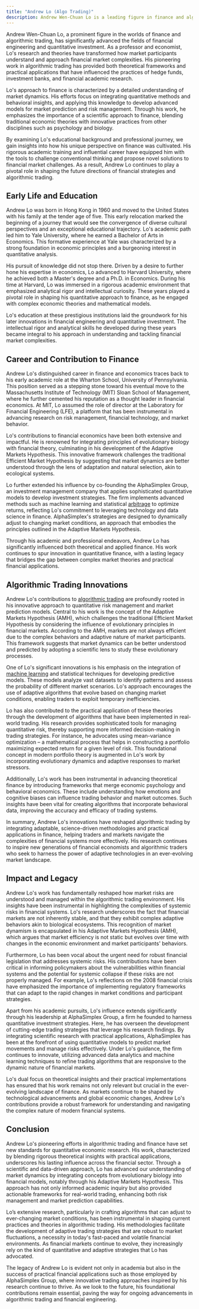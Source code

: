 ```yaml
---
title: "Andrew Lo (Algo Trading)"
description: Andrew Wen-Chuan Lo is a leading figure in finance and algorithmic trading, renowned for his advancements in financial engineering and quantitative investment. His work integrates quantitative methods with behavioral insights, influencing hedge funds and investment banks globally. Through his Adaptive Markets Hypothesis, Lo offers a novel perspective on market dynamics, applying evolutionary principles to finance. As a professor and director at MIT, Lo combines rigorous research with practical applications, pioneering algorithmic trading innovations that leverage machine learning. His contributions continue to shape the future of finance, bridging theoretical frameworks with real-world impact.
---
```






Andrew Wen-Chuan Lo, a prominent figure in the worlds of finance and algorithmic trading, has significantly advanced the fields of financial engineering and quantitative investment. As a professor and economist, Lo's research and theories have transformed how market participants understand and approach financial market complexities. His pioneering work in algorithmic trading has provided both theoretical frameworks and practical applications that have influenced the practices of hedge funds, investment banks, and financial academic research.

Lo's approach to finance is characterized by a detailed understanding of market dynamics. His efforts focus on integrating quantitative methods and behavioral insights, and applying this knowledge to develop advanced models for market prediction and risk management. Through his work, he emphasizes the importance of a scientific approach to finance, blending traditional economic theories with innovative practices from other disciplines such as psychology and biology.

By examining Lo's educational background and professional journey, we gain insights into how his unique perspective on finance was cultivated. His rigorous academic training and influential career have equipped him with the tools to challenge conventional thinking and propose novel solutions to financial market challenges. As a result, Andrew Lo continues to play a pivotal role in shaping the future directions of financial strategies and algorithmic trading.


## Early Life and Education

Andrew Lo was born in Hong Kong in 1960 and moved to the United States with his family at the tender age of five. This early relocation marked the beginning of a journey that would see the convergence of diverse cultural perspectives and an exceptional educational trajectory. Lo's academic path led him to Yale University, where he earned a Bachelor of Arts in Economics. This formative experience at Yale was characterized by a strong foundation in economic principles and a burgeoning interest in quantitative analysis. 

His pursuit of knowledge did not stop there. Driven by a desire to further hone his expertise in economics, Lo advanced to Harvard University, where he achieved both a Master's degree and a Ph.D. in Economics. During his time at Harvard, Lo was immersed in a rigorous academic environment that emphasized analytical rigor and intellectual curiosity. These years played a pivotal role in shaping his quantitative approach to finance, as he engaged with complex economic theories and mathematical models.

Lo's education at these prestigious institutions laid the groundwork for his later innovations in financial engineering and quantitative investment. The intellectual rigor and analytical skills he developed during these years became integral to his approach in understanding and tackling financial market complexities.


## Career and Contribution to Finance

Andrew Lo's distinguished career in finance and economics traces back to his early academic role at the Wharton School, University of Pennsylvania. This position served as a stepping stone toward his eventual move to the Massachusetts Institute of Technology (MIT) Sloan School of Management, where he further cemented his reputation as a thought leader in financial economics. At MIT, Lo assumed the role of director at the Laboratory for Financial Engineering (LFE), a platform that has been instrumental in advancing research on risk management, financial technology, and market behavior.

Lo's contributions to financial economics have been both extensive and impactful. He is renowned for integrating principles of evolutionary biology with financial theory, culminating in his development of the Adaptive Markets Hypothesis. This innovative framework challenges the traditional Efficient Market Hypothesis by suggesting that market dynamics are better understood through the lens of adaptation and natural selection, akin to ecological systems.

Lo further extended his influence by co-founding the AlphaSimplex Group, an investment management company that applies sophisticated quantitative models to develop investment strategies. The firm implements advanced methods such as machine learning and statistical [arbitrage](/wiki/arbitrage) to optimize returns, reflecting Lo's commitment to leveraging technology and data science in finance. AlphaSimplex's strategies are designed to dynamically adjust to changing market conditions, an approach that embodies the principles outlined in the Adaptive Markets Hypothesis.

Through his academic and professional endeavors, Andrew Lo has significantly influenced both theoretical and applied finance. His work continues to spur innovation in quantitative finance, with a lasting legacy that bridges the gap between complex market theories and practical financial applications.


## Algorithmic Trading Innovations

Andrew Lo's contributions to [algorithmic trading](/wiki/algorithmic-trading) are profoundly rooted in his innovative approach to quantitative risk management and market prediction models. Central to his work is the concept of the Adaptive Markets Hypothesis (AMH), which challenges the traditional Efficient Market Hypothesis by considering the influence of evolutionary principles in financial markets. According to the AMH, markets are not always efficient due to the complex behaviors and adaptive nature of market participants. This framework suggests that market dynamics can be better understood and predicted by adopting a scientific lens to study these evolutionary processes.

One of Lo's significant innovations is his emphasis on the integration of [machine learning](/wiki/machine-learning) and statistical techniques for developing predictive models. These models analyze vast datasets to identify patterns and assess the probability of different market scenarios. Lo's approach encourages the use of adaptive algorithms that evolve based on changing market conditions, enabling traders to exploit temporary inefficiencies.

Lo has also contributed to the practical application of these theories through the development of algorithms that have been implemented in real-world trading. His research provides sophisticated tools for managing quantitative risk, thereby supporting more informed decision-making in trading strategies. For instance, he advocates using mean-variance optimization – a mathematical process that helps in constructing a portfolio maximizing expected return for a given level of risk. This foundational concept in modern portfolio theory is augmented in Lo's work by incorporating evolutionary dynamics and adaptive responses to market stressors.

Additionally, Lo's work has been instrumental in advancing theoretical finance by introducing frameworks that merge economic psychology and behavioral economics. These include understanding how emotions and cognitive biases can influence trading behavior and market outcomes. Such insights have been vital for creating algorithms that incorporate behavioral data, improving the accuracy and efficacy of trading systems.

In summary, Andrew Lo's innovations have reshaped algorithmic trading by integrating adaptable, science-driven methodologies and practical applications in finance, helping traders and markets navigate the complexities of financial systems more effectively. His research continues to inspire new generations of financial economists and algorithmic traders who seek to harness the power of adaptive technologies in an ever-evolving market landscape.


## Impact and Legacy

Andrew Lo's work has fundamentally reshaped how market risks are understood and managed within the algorithmic trading environment. His insights have been instrumental in highlighting the complexities of systemic risks in financial systems. Lo's research underscores the fact that financial markets are not inherently stable, and that they exhibit complex adaptive behaviors akin to biological ecosystems. This recognition of market dynamism is encapsulated in his Adaptive Markets Hypothesis (AMH), which argues that market efficiency is not static but evolves over time with changes in the economic environment and market participants' behaviors.

Furthermore, Lo has been vocal about the urgent need for robust financial legislation that addresses systemic risks. His contributions have been critical in informing policymakers about the vulnerabilities within financial systems and the potential for systemic collapse if these risks are not properly managed. For example, Lo's reflections on the 2008 financial crisis have emphasized the importance of implementing regulatory frameworks that can adapt to the rapid changes in market conditions and participant strategies.

Apart from his academic pursuits, Lo's influence extends significantly through his leadership at AlphaSimplex Group, a firm he founded to harness quantitative investment strategies. Here, he has overseen the development of cutting-edge trading strategies that leverage his research findings. By integrating scientific research with practical applications, AlphaSimplex has been at the forefront of using quantitative models to predict market movements and manage risks effectively. Under Lo's guidance, the firm continues to innovate, utilizing advanced data analytics and machine learning techniques to refine trading algorithms that are responsive to the dynamic nature of financial markets.

Lo's dual focus on theoretical insights and their practical implementations has ensured that his work remains not only relevant but crucial in the ever-evolving landscape of finance. As markets continue to be shaped by technological advancements and global economic changes, Andrew Lo's contributions provide a robust framework for understanding and navigating the complex nature of modern financial systems.


## Conclusion

Andrew Lo's pioneering efforts in algorithmic trading and finance have set new standards for quantitative economic research. His work, characterized by blending rigorous theoretical insights with practical applications, underscores his lasting influence across the financial sector. Through a scientific and data-driven approach, Lo has advanced our understanding of market dynamics by integrating concepts from evolutionary biology into financial models, notably through his Adaptive Markets Hypothesis. This approach has not only informed academic inquiry but also provided actionable frameworks for real-world trading, enhancing both risk management and market prediction capabilities.

Lo’s extensive research, particularly in crafting algorithms that can adjust to ever-changing market conditions, has been instrumental in shaping current practices and theories in algorithmic trading. His methodologies facilitate the development of adaptive trading strategies that are robust to market fluctuations, a necessity in today's fast-paced and volatile financial environments. As financial markets continue to evolve, they increasingly rely on the kind of quantitative and adaptive strategies that Lo has advocated.

The legacy of Andrew Lo is evident not only in academia but also in the success of practical financial applications such as those employed by AlphaSimplex Group, where innovative trading approaches inspired by his research continue to thrive. As we look to the future, his foundational contributions remain essential, paving the way for ongoing advancements in algorithmic trading and financial engineering.


